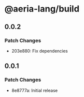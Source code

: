 # @aeria-lang/build

## 0.0.2

### Patch Changes

- 203e880: Fix dependencies

## 0.0.1

### Patch Changes

- 8e8777a: Initial release

